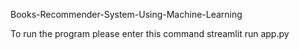 Books-Recommender-System-Using-Machine-Learning

To run the program please enter this command 
streamlit run app.py
